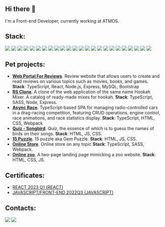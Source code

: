 ## Hi there 👋
I'm a Front-end Developer, currently working at ATMOS.

## Stack:

<p><img src="https://img.shields.io/badge/JavaScript-F7DF1E.svg?style=for-the-badge&logo=JavaScript&logoColor=black"> <img src="https://img.shields.io/badge/TypeScript-3178C6.svg?style=for-the-badge&logo=TypeScript&logoColor=white"> <img src="https://img.shields.io/badge/HTML5-E34F26.svg?style=for-the-badge&logo=HTML5&logoColor=white"> <img src="https://img.shields.io/badge/CSS3-1572B6.svg?style=for-the-badge&logo=CSS3&logoColor=white"> <img src="https://img.shields.io/badge/Sass-CC6699.svg?style=for-the-badge&logo=Sass&logoColor=white"> <img src="https://img.shields.io/badge/React-61DAFB.svg?style=for-the-badge&logo=React&logoColor=black"> <img src="https://img.shields.io/badge/React%20Router-CA4245.svg?style=for-the-badge&logo=React-Router&logoColor=white"> <img src="https://img.shields.io/badge/React%20Hook%20Form-EC5990.svg?style=for-the-badge&logo=React-Hook-Form&logoColor=white"> <img src="https://img.shields.io/badge/Formik-3b82f6.svg?style=for-the-badge&logo=Formik&logoColor=white"> <img src="https://img.shields.io/badge/Redux-764ABC.svg?style=for-the-badge&logo=Redux&logoColor=white"> <img src="https://img.shields.io/badge/mobx-e05e11.svg?style=for-the-badge&logo=mobx&logoColor=white"> <img src="https://img.shields.io/badge/Vue.js-35495E?style=for-the-badge&logo=vuedotjs&logoColor=4FC08D"> <img src="https://img.shields.io/badge/vuex-47596d?style=for-the-badge&logo=Vuedotjs&logoColor=4FC08D"> <img src="https://img.shields.io/badge/Vite-646CFF.svg?style=for-the-badge&logo=Vite&logoColor=white"> <img src="https://img.shields.io/badge/Webpack-8DD6F9.svg?style=for-the-badge&logo=Webpack&logoColor=black"> <img src="https://img.shields.io/badge/Node.js-339933.svg?style=for-the-badge&logo=nodedotjs&logoColor=white"> <img src="https://img.shields.io/badge/Express-000000.svg?style=for-the-badge&logo=Express&logoColor=white"> <img src="https://img.shields.io/badge/Socket.io-000000.svg?style=for-the-badge&logo=Socket.io&logoColor=white"> <img src="https://img.shields.io/badge/Mysql-blue.svg?style=for-the-badge&logo=Mysql&logoColor=white"> <img src="https://img.shields.io/badge/Git-F05032.svg?style=for-the-badge&logo=Git&logoColor=white"> <img src="https://img.shields.io/badge/Github-121013.svg?style=for-the-badge&logo=Github&logoColor=white"> <img src="https://img.shields.io/badge/Gitlab-FC6D26.svg?style=for-the-badge&logo=Gitlab&logoColor=white"> <img src="https://img.shields.io/badge/jira-%230A0FFF.svg?style=for-the-badge&logo=jira&logoColor=white"> <img src="https://img.shields.io/badge/Netlify-00C7B7.svg?style=for-the-badge&logo=Netlify&logoColor=white"></p>

## Pet projects:
<ul>
  <li><b><a href="https://github.com/fkodirov/web-portal-for-reviews/">Web Portal For Reviews</a></b>. Review website that allows users to create and read reviews on various topics such as movies, books, and games. <b>Stack</b>: TypeScript, React, Node.js, Express, MySQL, Bootstrap</li>
  <li><b><a href="https://github.com/fkodirov/rs-clone">RS Clone</a></b>. A clone of the web application of the same name Hookah Mixer. A catalog of ready-made mixes for hookah. <b>Stack</b>: TypeScript, SASS, Node, Express.</li>
  <li><b><a href="https://github.com/fkodirov/async-race">Async Race</a></b>. TypeScript-based SPA for managing radio-controlled cars in a drag-racing competition, featuring CRUD operations, engine control, race animations, and race statistics display. <b>Stack</b>: TypeScript, HTML, CSS, Webpack</li>
  <li><b><a href="https://github.com/fkodirov/songbird">Quiz - Songbird</a></b>. Quiz, the essence of which is to guess the names of birds on their songs. <b>Stack</b>: HTML, JS, CSS.</li>
  <li><b><a href="https://github.com/fkodirov/gem-puzzle">15 Puzzle</a></b>. 15 puzzle aka Gem Puzzle. <b>Stack</b>: HTML, JS, CSS.</li>
  <li><b><a href="https://github.com/fkodirov/onlinestore">Online Store</a></b>. Online store on any topic <b>Stack</b>: TypeScript, SASS, Webpack.</li>
  <li><b><a href="https://github.com/fkodirov/online-zoo">Online zoo</a></b>. A two-page landing page mimicking a zoo website. <b>Stack</b>: HTML, CSS, JS.</li>
</ul>

## Certificates:
<ul>
  <li><a href="https://app.rs.school/certificate/ivoy4btb" target="_blank">REACT 2023 Q1 (REACT)</a></li>
  <li><a href="https://app.rs.school/certificate/temkh4bg" target="_blank">JAVASCRIPT/FRONT-END 2022Q3 (JAVASCRIPT)</a></li>
</ul>

## Contacts:
<a href="mailto:farxod94@gmail.com"><img src="https://img.shields.io/badge/Gmail-D14836?style=for-the-badge&logo=gmail&logoColor=white"></a>
<a href="https://t.me/fnkodirov" target="_blank"><img src="https://img.shields.io/badge/Telegram-2CA5E0?style=for-the-badge&logo=telegram&logoColor=white"></a>

